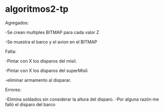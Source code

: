 # algoritmos2-tp

Agregados:

-Se crean multiples BITMAP para cada valor Z

-Se muestra el barco y el avion en el BITMAP

Falta:

-Pintar con X los disparos del misil.

-Pintar con X los disparos del superMisil.

-eliminar armamento al disparar.

Errores:

-Elimina soldados sin considerar la altura del disparo.
-Por alguna razón me falló el disparo del barco
